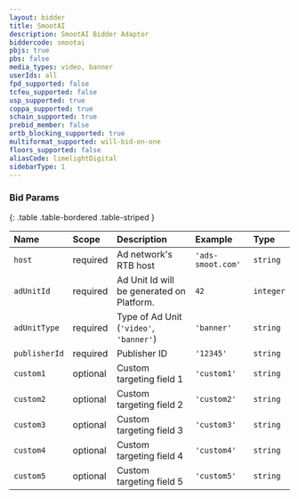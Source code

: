 ```yaml
---
layout: bidder
title: SmootAI
description: SmootAI Bidder Adaptor
biddercode: smootai
pbjs: true
pbs: false
media_types: video, banner
userIds: all
fpd_supported: false
tcfeu_supported: false
usp_supported: true
coppa_supported: true
schain_supported: true
prebid_member: false
ortb_blocking_supported: true
multiformat_supported: will-bid-on-one
floors_supported: false
aliasCode: limelightDigital
sidebarType: 1
---
```


### Bid Params

{: .table .table-bordered .table-striped }

| Name          | Scope    | Description                                                   | Example             | Type      |
|:--------------|:---------|:--------------------------------------------------------------|:--------------------|:----------|
| `host`        | required | Ad network's RTB host                                         | `'ads-smoot.com'`   | `string`  |
| `adUnitId`    | required | Ad Unit Id will be generated on <Public title name> Platform. | `42`                | `integer` |
| `adUnitType`  | required | Type of Ad Unit (`'video'`, `'banner'`)                       | `'banner'`          | `string`  |
| `publisherId` | required | Publisher ID                                                  | `'12345'`           | `string`  |
| `custom1`     | optional | Custom targeting field 1                                      | `'custom1'`         | `string`  |
| `custom2`     | optional | Custom targeting field 2                                      | `'custom2'`         | `string`  |
| `custom3`     | optional | Custom targeting field 3                                      | `'custom3'`         | `string`  |
| `custom4`     | optional | Custom targeting field 4                                      | `'custom4'`         | `string`  |
| `custom5`     | optional | Custom targeting field 5                                      | `'custom5'`         | `string`  |